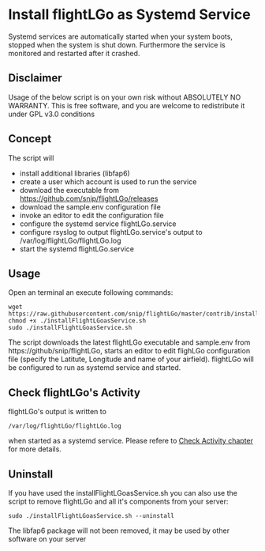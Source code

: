 # Install flightLGo as Systemd Service
Systemd services are automatically started when your system boots, stopped when the system is shut down. Furthermore the service is monitored and restarted after it crashed.

## Disclaimer

Usage of the below script is on your own risk without ABSOLUTELY NO WARRANTY.
This is free software, and you are welcome to redistribute it under GPL v3.0 conditions

## Concept

The script will 
- install additional libraries (libfap6)
- create a user which account is used to run the service
- download the executable from https://github.com/snip/flightLGo/releases
- download the sample.env configuration file
- invoke an editor to edit the configuration file
- configure the systemd service flightLGo.service
- configure rsyslog to output flightLGo.service's output to /var/log/flightLGo/flightLGo.log
- start the systemd flightLGo.service

## Usage

Open an terminal an execute following commands:
```
wget https://raw.githubusercontent.com/snip/flightLGo/master/contrib/installFlightLGoasService.sh
chmod +x ./installFlightLGoasService.sh
sudo ./installFlightLGoasService.sh
```
The script downloads the latest flightLGo executable and sample.env from https://github/snip/flightLGo, 
starts an editor to edit flighLGo configuration file (specify the Latitute, Longitude and name of your airfield).
flightLGo will be configured to run as systemd service and started. 

## Check flightLGo's Activity

flightLGo's output is written to 
```
/var/log/flightLGo/flightLGo.log
```
when started as a systemd service. Please refere to [Check Activity chapter](../README.md#check-activity) for more details.

## Uninstall

If you have used the installFlightLGoasService.sh you can also use the script to remove flightLGo and all it's components from your server:

```
sudo ./installFlightLGoasService.sh --uninstall
```

The libfap6 package will not been removed, it may be used by other software on your server 
